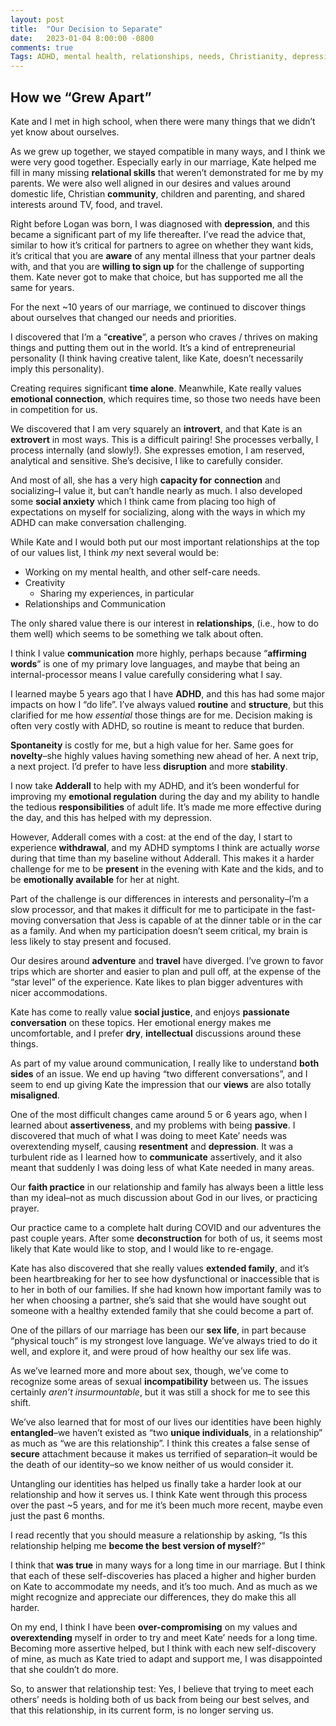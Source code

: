 ```yaml
---
layout: post
title:  "Our Decision to Separate"
date:   2023-01-04 8:00:00 -0800
comments: true
Tags: ADHD, mental health, relationships, needs, Christianity, depression, introversion, assertiveness
---
```


## How we “Grew Apart”


Kate and I met in high school, when there were many things that we didn’t yet know about ourselves. 


As we grew up together, we stayed compatible in many ways, and I think we were very good together.  Especially early in our marriage, Kate helped me fill in many missing **relational skills** that weren’t demonstrated for me by my parents. We were also well aligned in our desires and values around domestic life, Christian **community**, children and parenting, and shared interests around TV, food, and travel.


Right before Logan was born, I was diagnosed with **depression**, and this became a significant part of my life thereafter. I’ve read the advice that, similar to how it’s critical for partners to agree on whether they want kids, it’s critical that you are **aware** of any mental illness that your partner deals with, and that you are **willing to sign up** for the challenge of supporting them. Kate never got to make that choice, but has supported me all the same for years.


For the next ~10 years of our marriage, we continued to discover things about ourselves that changed our needs and priorities. 


I discovered that I’m a “**creative**”, a person who craves / thrives on making things and putting them out in the world. It’s a kind of entrepreneurial personality (I think having creative talent, like Kate, doesn’t necessarily imply this personality). 


Creating requires significant **time alone**. Meanwhile, Kate really values **emotional connection**, which requires time, so those two needs have been in competition for us.


We discovered that I am very squarely an **introvert**, and that Kate is an **extrovert** in most ways. This is a difficult pairing! She processes verbally, I process internally (and slowly!). She expresses emotion, I am reserved, analytical and sensitive. She’s decisive, I like to carefully consider. 


And most of all, she has a very high **capacity for** **connection** and socializing–I value it, but can’t handle nearly as much. I also developed some **social anxiety** which I think came from placing too high of expectations on myself for socializing, along with the ways in which my ADHD can make conversation challenging.


While Kate and I would both put our most important relationships at the top of our values list, I think _my_ next several would be:


* Working on my mental health, and other self-care needs.
* Creativity
    * Sharing my experiences, in particular
* Relationships and Communication


The only shared value there is our interest in **relationships**, (i.e., how to do them well) which seems to be something we talk about often. 


I think I value **communication** more highly, perhaps because “**affirming words**” is one of my primary love languages, and maybe that being an internal-processor means I value carefully considering what I say. 


I learned maybe 5 years ago that I have **ADHD**, and this has had some major impacts on how I “do life”. I’ve always valued **routine** and **structure**, but this clarified for me how _essential_ those things are for me. Decision making is often very costly with ADHD, so routine is meant to reduce that burden. 


**Spontaneity** is costly for me, but a high value for her. Same goes for **novelty**–she highly values having something new ahead of her. A next trip, a next project. I’d prefer to have less **disruption** and more **stability**.


I now take **Adderall** to help with my ADHD, and it’s been wonderful for improving my **emotional regulation** during the day and my ability to handle the tedious **responsibilities** of adult life. It’s made me more effective during the day, and this has helped with my depression. 


However, Adderall comes with a cost: at the end of the day, I start to experience **withdrawal**, and my ADHD symptoms I think are actually _worse_ during that time than my baseline without Adderall. This makes it a harder challenge for me to be **present** in the evening with Kate and the kids, and to be **emotionally available** for her at night. 


Part of the challenge is our differences in interests and personality–I’m a slow processor, and that makes it difficult for me to participate in the fast-moving conversation that Jess is capable of at the dinner table or in the car as a family. And when my participation doesn’t seem critical, my brain is less likely to stay present and focused.


Our desires around **adventure** and **travel** have diverged. I’ve grown to favor trips which are shorter and easier to plan and pull off, at the expense of the “star level” of the experience. Kate likes to plan bigger adventures with nicer accommodations.


Kate has come to really value **social justice**, and enjoys **passionate conversation** on these topics. Her emotional energy makes me uncomfortable, and I prefer **dry**, **intellectual** discussions around these things. 


As part of my value around communication, I really like to understand **both sides** of an issue. We end up having “two different conversations”, and I seem to end up giving Kate the impression that our **views** are also totally **misaligned**.


One of the most difficult changes came around 5 or 6 years ago, when I learned about **assertiveness**, and my problems with being **passive**. I discovered that much of what I was doing to meet Kate’ needs was overextending myself, causing **resentment** and **depression**. It was a turbulent ride as I learned how to **communicate** assertively, and it also meant that suddenly I was doing less of what Kate needed in many areas.


Our **faith practice** in our relationship and family has always been a little less than my ideal–not as much discussion about God in our lives, or practicing prayer. 


Our practice came to a complete halt during COVID and our adventures the past couple years. After some **deconstruction** for both of us, it seems most likely that Kate would like to stop, and I would like to re-engage.


Kate has also discovered that she really values **extended family**, and it’s been heartbreaking for her to see how dysfunctional or inaccessible that is to her in both of our families. If she had known how important family was to her when choosing a partner, she’s said that she would have sought out someone with a healthy extended family that she could become a part of.


One of the pillars of our marriage has been our **sex life**, in part because “physical touch” is my strongest love language. We’ve always tried to do it well, and explore it, and were proud of how healthy our sex life was. 


As we’ve learned more and more about sex, though, we’ve come to recognize some areas of sexual **incompatibility** between us. The issues certainly _aren’t_ _insurmountable_, but it was still a shock for me to see this shift.


We’ve also learned that for most of our lives our identities have been highly **entangled**–we haven’t existed as “two **unique individuals**, in a relationship” as much as “we are this relationship”. I think this creates a false sense of **secure** attachment because it makes us terrified of separation–it would be the death of our identity–so we know neither of us would consider it. 


Untangling our identities has helped us finally take a harder look at our relationship and how it serves us. I think Kate went through this process over the past ~5 years, and for me it’s been much more recent, maybe even just the past 6 months.


I read recently that you should measure a relationship by asking, “Is this relationship helping me **become the** **best version of myself**?”


I think that **was true** in many ways for a long time in our marriage. But I think that each of these self-discoveries has placed a higher and higher burden on Kate to accommodate my needs, and it’s too much. And as much as we might recognize and appreciate our differences, they do make this all harder. 


On my end, I think I have been **over-compromising** on my values and **overextending** myself in order to try and meet Kate’ needs for a long time. Becoming more assertive helped, but I think with each new self-discovery of mine, as much as Kate tried to adapt and support me, I was disappointed that she couldn’t do more. 


So, to answer that relationship test: Yes, I believe that trying to meet each others’ needs is holding both of us back from being our best selves, and that this relationship, in its current form, is no longer serving us. 
